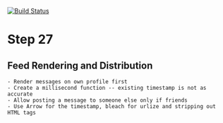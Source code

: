[![Build Status](https://travis-ci.com/jorge-3/flaskbook.svg?token=CpgTPHGMFe4PoRnkeQqo&branch=master)](https://travis-ci.com/jorge-3/flaskbook)

# Step 27
    
## Feed Rendering and Distribution
    - Render messages on own profile first
    - Create a millisecond function -- existing timestamp is not as accurate
    - Allow posting a message to someone else only if friends
    - Use Arrow for the timestamp, bleach for urlize and stripping out HTML tags
